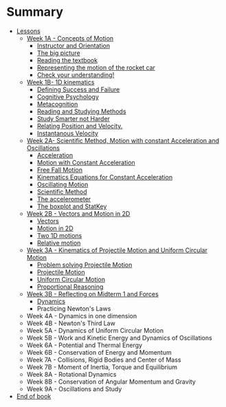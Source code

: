 # Summary

* [Lessons](README.md)
  * [Week 1A - Concepts of Motion](week-1.md)
    * [Instructor and Orientation](instructor.md)
    * [The big picture](the-big-picture.md)
    * [Reading the textbook](reading-the-textbook.md)
    * [Representing the motion of the rocket car](representing-the-motion-of-the-rocket-car.md)
    * [Check your understanding!](check-your-understanding.md)
  * [Week 1B- 1D kinematics](week-1b-learning-to-learn-and-1d-kinematics.md)
    * [Defining Success and Failure](learning-to-learn.md)
    * [Cognitive Psychology](cognitive.md)
    * [Metacognition](metacognition-and-the-study-cycle.md)
    * [Reading and Studying Methods](specific-tips.md)
    * [Study Smarter not Harder](study-smart-not-harder.md)
    * [Relating Position and Velocity. ](relating-position-and-velocity.md)
    * [Instantanous Velocity](instantanous-velocity.md)
  * [Week 2A- Scientific Method, Motion with constant Acceleration and Oscillations](week-2a-scientific-method-motion-with-constant-acceleration-and-oscillations.md)
    * [Acceleration](acceleration.md)
    * [Motion with Constant Acceleration](motion-with-constant-acceleration.md)
    * [Free Fall Motion](free-fall-motion.md)
    * [Kinematics Equations for Constant Acceleration](kinematics-equations.md)
    * [Oscillating Motion](oscillating-motion.md)
    * [Scientific Method](scientific-method.md)
    * [The accelerometer](the-accelerometer.md)
    * [The boxplot and StatKey](the-boxplot-and-statkey.md)
  * [Week 2B - Vectors and Motion in 2D](week-2b-vectors-and-motion-in-2d.md)
    * [Vectors](week-2b-vectors-and-motion-in-2d/vector.md)
    * [Motion in 2D](week-2b-vectors-and-motion-in-2d/motion-in-2d.md)
    * [Two 1D motions](week-2b-vectors-and-motion-in-2d/two-1d-motions.md)
    * [Relative motion](week-2b-vectors-and-motion-in-2d/relative-motion.md)
  * [Week 3A - Kinematics of Projectile Motion and Uniform Circular Motion](week-3a-kinematics-of-projectile-motion-and-uniform-circular-motion.md)
    * [Problem solving Projectile Motion](week-3a-kinematics-of-projectile-motion-and-uniform-circular-motion/problem-solving-projectile-motion.md)
    * [Projectile Motion](week-3a-kinematics-of-projectile-motion-and-uniform-circular-motion/projectile-motion.md)
    * [Uniform Circular Motion](week-3a-kinematics-of-projectile-motion-and-uniform-circular-motion/uniform-circular-motion.md)
    * [Proportional Reasoning](week-3a-kinematics-of-projectile-motion-and-uniform-circular-motion/check-your-understanding.md)
  * [Week 3B - Reflecting on Midterm 1 and Forces](week-3b-metacognition-analyzing-data-and-forces.md)
    * [Dynamics](week-3b-metacognition-analyzing-data-and-forces/dynamics.md)
    * Practicing Newton's Laws
  * Week 4A - Dynamics in one dimension
  * Week 4B - Newton's Third Law
  * Week 5A - Dynamics of Uniform Circular Motion
  * Week 5B - Work and Kinetic Energy and Dynamics of Oscillations 
  * Week 6A - Potential and Thermal Energy
  * Week 6B - Conservation of Energy and Momentum
  * Week 7A - Collisions, Rigid Bodies and Center of Mass
  * Week 7B - Moment of Inertia, Torque and Equilibrium
  * Week 8A - Rotational Dynamics 
  * Week 8B - Conservation of Angular Momentum and Gravity
  * Week 9A - Oscillations and Study
* [End of book ](end-of-book.md)

